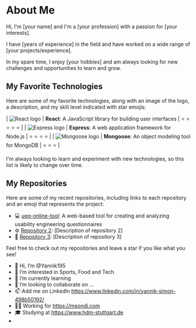 # About Me

Hi, I'm [your name] and I'm a [your profession] with a passion for [your interests].

I have [years of experience] in the field and have worked on a wide range of [your projects/experience].

In my spare time, I enjoy [your hobbies] and am always looking for new challenges and opportunities to learn and grow.

## My Favorite Technologies

Here are some of my favorite technologies, along with an image of the logo, a description, and my skill level indicated with star emojis:

| ![React logo](logo-react.png) | **React**: A JavaScript library for building user interfaces | :star: :star: :star: :star: :star: |
| ![Express logo](logo-express.png) | **Express**: A web application framework for Node.js | :star: :star: :star: :star: |
| ![Mongoose logo](logo-mongoose.png) | **Mongoose**: An object modeling tool for MongoDB | :star: :star: :star: |

I'm always looking to learn and experiment with new technologies, so this list is likely to change over time.

## My Repositories

Here are some of my recent repositories, including links to each repository and an emoji that represents the project:

- :computer: [ueq-online-tool](https://github.com/Yannik195/ueq-online-tool): A web-based tool for creating and analyzing usability engineering questionnaires
- :gear: [Repository 2](https://github.com/Yannik195/[repository-2]): [Description of repository 2]
- :rocket: [Repository 3](https://github.com/Yannik195/[repository-3]): [Description of repository 3]

Feel free to check out my repositories and leave a star if you like what you see!



- 👋 Hi, I’m @Yannik195
- 👀 I’m interested in Sports, Food and Tech
- 🌱 I’m currently learning 
- 💞️ I’m looking to collaborate on ...
- 📫 Add me on LinkedIn https://www.linkedin.com/in/yannik-simon-498b50192/
- 👷‍♂️ Working for https://meondi.com
- 🎓 Studying at https://www.hdm-stuttgart.de
- 

<!---
Yannik195/Yannik195 is a ✨ special ✨ repository because its `README.md` (this file) appears on your GitHub profile.
You can click the Preview link to take a look at your changes.
--->
